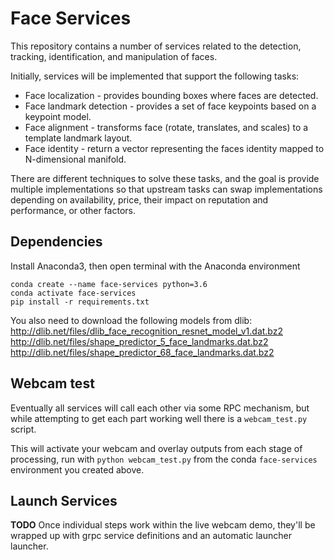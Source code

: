 # Face Services

This repository contains a number of services related to the detection, tracking, identification, and manipulation
of faces.

Initially, services will be implemented that support the following tasks:

- Face localization - provides bounding boxes where faces are detected.
- Face landmark detection - provides a set of face keypoints based on a keypoint model.
- Face alignment - transforms face (rotate, translates, and scales) to a template landmark layout.
- Face identity - return a vector representing the faces identity mapped to N-dimensional manifold.

There are different techniques to solve these tasks, and the goal is provide multiple implementations so that
upstream tasks can swap implementations depending on availability, price, their impact on reputation and performance,
or other factors.

## Dependencies

Install Anaconda3, then open terminal with the Anaconda environment

```
conda create --name face-services python=3.6
conda activate face-services
pip install -r requirements.txt
```

You also need to download the following models from dlib:
http://dlib.net/files/dlib_face_recognition_resnet_model_v1.dat.bz2
http://dlib.net/files/shape_predictor_5_face_landmarks.dat.bz2
http://dlib.net/files/shape_predictor_68_face_landmarks.dat.bz2

## Webcam test

Eventually all services will call each other via some RPC mechanism, but while attempting to get each part working well
there is a `webcam_test.py` script.

This will activate your webcam and overlay outputs from each stage of processing, run with `python webcam_test.py`
from the conda `face-services` environment you created above.

## Launch Services

**TODO** Once individual steps work within the live webcam demo, they'll be wrapped up with grpc service definitions and
an automatic launcher launcher.